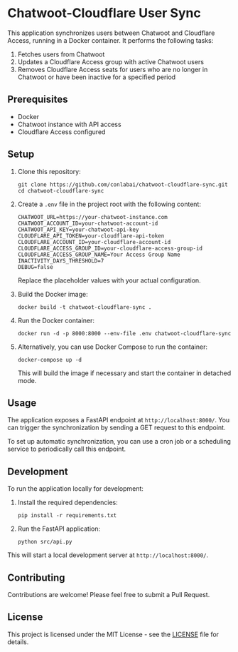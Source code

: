 # Chatwoot-Cloudflare User Sync

This application synchronizes users between Chatwoot and Cloudflare Access, running in a Docker container. It performs the following tasks:

1. Fetches users from Chatwoot
2. Updates a Cloudflare Access group with active Chatwoot users
3. Removes Cloudflare Access seats for users who are no longer in Chatwoot or have been inactive for a specified period

## Prerequisites

- Docker
- Chatwoot instance with API access
- Cloudflare Access configured

## Setup

1. Clone this repository:
   ```
   git clone https://github.com/conlabai/chatwoot-cloudflare-sync.git
   cd chatwoot-cloudflare-sync
   ```

2. Create a `.env` file in the project root with the following content:
   ```
   CHATWOOT_URL=https://your-chatwoot-instance.com
   CHATWOOT_ACCOUNT_ID=your-chatwoot-account-id
   CHATWOOT_API_KEY=your-chatwoot-api-key
   CLOUDFLARE_API_TOKEN=your-cloudflare-api-token
   CLOUDFLARE_ACCOUNT_ID=your-cloudflare-account-id
   CLOUDFLARE_ACCESS_GROUP_ID=your-cloudflare-access-group-id
   CLOUDFLARE_ACCESS_GROUP_NAME=Your Access Group Name
   INACTIVITY_DAYS_THRESHOLD=7
   DEBUG=false
   ```

   Replace the placeholder values with your actual configuration.

3. Build the Docker image:
   ```
   docker build -t chatwoot-cloudflare-sync .
   ```

4. Run the Docker container:
   ```
   docker run -d -p 8000:8000 --env-file .env chatwoot-cloudflare-sync
   ```

4. Alternatively, you can use Docker Compose to run the container:
   ```
   docker-compose up -d
   ```

   This will build the image if necessary and start the container in detached mode.

## Usage

The application exposes a FastAPI endpoint at `http://localhost:8000/`. You can trigger the synchronization by sending a GET request to this endpoint.

To set up automatic synchronization, you can use a cron job or a scheduling service to periodically call this endpoint.

## Development

To run the application locally for development:

1. Install the required dependencies:
   ```
   pip install -r requirements.txt
   ```

2. Run the FastAPI application:
   ```
   python src/api.py
   ```

This will start a local development server at `http://localhost:8000/`.

## Contributing

Contributions are welcome! Please feel free to submit a Pull Request.

## License

This project is licensed under the MIT License - see the [LICENSE](LICENSE) file for details.